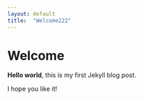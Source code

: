 ```yaml
---
layout: default
title:  "Welcome222"
---
```



# Welcome

**Hello world**, this is my first Jekyll blog post.

I hope you like it!